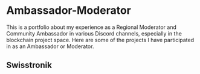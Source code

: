 # Ambassador-Moderator

This is a portfolio about my experience as a Regional Moderator and Community Ambassador in various Discord channels, especially in the blockchain project space. Here are some of the projects I have participated in as an Ambassador or Moderator.

## Swisstronik

